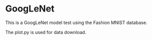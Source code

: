 # GoogLeNet
This is a GoogLeNet model test using the Fashion MNIST database.

The plot.py is used for data download.
